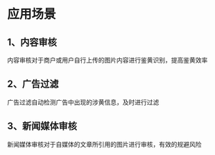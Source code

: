 # 应用场景

## 1、内容审核

内容审核对于商户或用户自行上传的图片内容进行鉴黄识别，提高鉴黄效率

## 2、广告过滤

广告过滤自动检测广告中出现的涉黄信息，及时进行过滤

## 3、新闻媒体审核

新闻媒体审核对于自媒体的文章所引用的图片进行审核，有效的规避风险